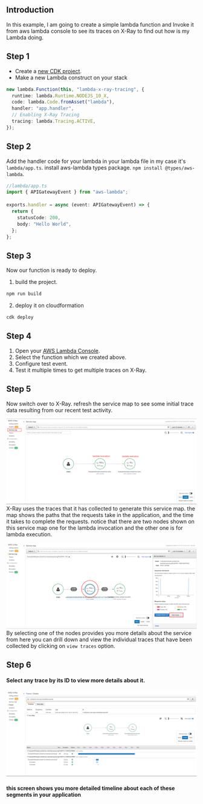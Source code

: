 ## Introduction

In this example, I am going to create a simple lambda function and Invoke it from aws lambda console to see its traces on X-Ray to find out how is my Lambda doing.

## Step 1

- Create a [new CDK project](https://github.com/panacloud-modern-global-apps/full-stack-serverless-cdk/tree/main/step00_hello_cdk).
- Make a new Lambda construct on your stack

```typescript
new lambda.Function(this, "lambda-x-ray-tracing", {
  runtime: lambda.Runtime.NODEJS_10_X,
  code: lambda.Code.fromAsset("lambda"),
  handler: "app.handler",
  // Enabling X-Ray Tracing
  tracing: lambda.Tracing.ACTIVE,
});
```

## Step 2

Add the handler code for your lambda in your lambda file in my case it's `lambda/app.ts`.
install aws-lambda types package. `npm install @types/aws-lambda`.

```typescript
//lambda/app.ts
import { APIGatewayEvent } from "aws-lambda";

exports.handler = async (event: APIGatewayEvent) => {
  return {
    statusCode: 200,
    body: "Hello World",
  };
};
```

## Step 3

Now our function is ready to deploy.

1. build the project.

```bash
npm run build
```

2. deploy it on cloudformation

```bash
cdk deploy
```

## Step 4

1. Open your [AWS Lambda Console](https://console.aws.amazon.com/lambda/home?region=us-east-1#/functions).
2. Select the function which we created above.
3. Configure test event.
4. Test it multiple times to get multiple traces on X-Ray.

## Step 5

Now switch over to X-Ray. refresh the service map to see some initial trace data resulting from our recent test activity.

![servicemap](imgs/servicemap.png)
X-Ray uses the traces that it has collected to generate this service map. the map shows the paths that the requests take in the application, and the time it takes to complete the requests. notice that there are two nodes shown on this service map one for the lambda invocation and the other one is for lambda execution.

![servicemap](imgs/viewtracesbtn.png)
By selecting one of the nodes provides you more details about the service from here you can drill down and view the individual traces that have been collected by clicking on `view traces` option.

## Step 6

#### Select any trace by its ID to view more details about it.

![traces](imgs/traces.png)

#### this screen shows you more detailed timeline about each of these segments in your application
